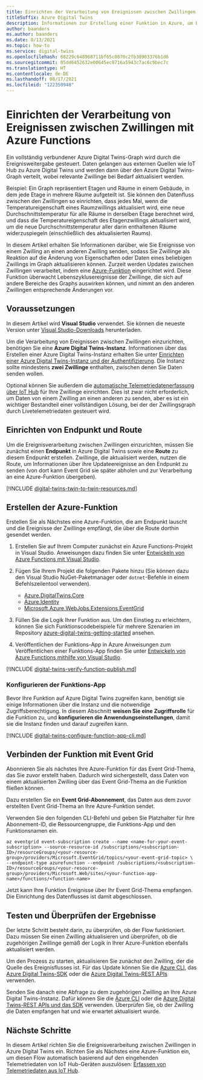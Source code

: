 ```yaml
---
title: Einrichten der Verarbeitung von Ereignissen zwischen Zwillingen
titleSuffix: Azure Digital Twins
description: Informationen zur Erstellung einer Funktion in Azure, um Ereignisse über den Zwillingsgraph zu verteilen.
author: baanders
ms.author: baanders
ms.date: 8/13/2021
ms.topic: how-to
ms.service: digital-twins
ms.openlocfilehash: 68229c648968711bf65c0870c2fb38903376b1d6
ms.sourcegitcommit: 05dd6452632e00645ec0716a5943c7ac6c9bec7c
ms.translationtype: HT
ms.contentlocale: de-DE
ms.lasthandoff: 08/17/2021
ms.locfileid: "122350948"
---
```

# <a name="set-up-twin-to-twin-event-handling-with-azure-functions"></a>Einrichten der Verarbeitung von Ereignissen zwischen Zwillingen mit Azure Functions

Ein vollständig verbundener Azure Digital Twins-Graph wird durch die Ereignisweitergabe gesteuert. Daten gelangen aus externen Quellen wie IoT Hub zu Azure Digital Twins und werden dann über den Azure Digital Twins-Graph verteilt, wobei relevante Zwillinge bei Bedarf aktualisiert werden.

Beispiel: Ein Graph repräsentiert Etagen und Räume in einem Gebäude, in dem jede Etage in mehrere Räume aufgeteilt ist. Sie können den Datenfluss zwischen den Zwillingen so einrichten, dass jedes Mal, wenn die Temperatureigenschaft eines Raumzwillings aktualisiert wird, eine neue Durchschnittstemperatur für alle Räume in derselben Etage berechnet wird, und dass die Temperatureigenschaft des Etagenzwillings aktualisiert wird, um die neue Durchschnittstemperatur aller darin enthaltenen Räume widerzuspiegeln (einschließlich des aktualisierten Raums). 

In diesem Artikel erhalten Sie Informationen darüber, wie Sie Ereignisse von einem Zwilling an einen anderen Zwilling senden, sodass Sie Zwillinge als Reaktion auf die Änderung von Eigenschaften oder Daten eines beliebigen Zwillings im Graph aktualisieren können. Zurzeit werden Updates zwischen Zwillingen verarbeitet, indem eine [Azure-Funktion](../azure-functions/functions-overview.md) eingerichtet wird. Diese Funktion überwacht Lebenszyklusereignisse der Zwillinge, die sich auf andere Bereiche des Graphs auswirken können, und nimmt an den anderen Zwillingen entsprechende Änderungen vor.

## <a name="prerequisites"></a>Voraussetzungen

In diesem Artikel wird **Visual Studio** verwendet. Sie können die neueste Version unter [Visual Studio-Downloads](https://visualstudio.microsoft.com/downloads/) herunterladen.

Um die Verarbeitung von Ereignissen zwischen Zwillingen einzurichten, benötigen Sie eine **Azure Digital Twins-Instanz**. Informationen über das Erstellen einer Azure Digital Twins-Instanz erhalten Sie unter [Einrichten einer Azure Digital Twins-Instanz und der Authentifizierung](./how-to-set-up-instance-portal.md). Die Instanz sollte mindestens **zwei Zwillinge** enthalten, zwischen denen Sie Daten senden wollen.

Optional können Sie außerdem die [automatische Telemetriedatenerfassung über IoT Hub](how-to-ingest-iot-hub-data.md) für Ihre Zwillinge einrichten. Dies ist zwar nicht erforderlich, um Daten von einem Zwilling an einen anderen zu senden, aber es ist ein wichtiger Bestandteil einer vollständigen Lösung, bei der der Zwillingsgraph durch Livetelemetriedaten gesteuert wird.

## <a name="set-up-endpoint-and-route"></a>Einrichten von Endpunkt und Route

Um die Ereignisverarbeitung zwischen Zwillingen einzurichten, müssen Sie zunächst einen **Endpunkt** in Azure Digital Twins sowie eine **Route** zu diesem Endpunkt erstellen. Zwillinge, die aktualisiert werden, nutzen die Route, um Informationen über ihre Updateereignisse an den Endpunkt zu senden (von dort kann Event Grid sie später abholen und zur Verarbeitung an eine Azure-Funktion übergeben).

[!INCLUDE [digital-twins-twin-to-twin-resources.md](../../includes/digital-twins-twin-to-twin-resources.md)]

## <a name="create-the-azure-function"></a>Erstellen der Azure-Funktion

Erstellen Sie als Nächstes eine Azure-Funktion, die am Endpunkt lauscht und die Ereignisse der Zwillinge empfängt, die über die Route dorthin gesendet werden. 

1. Erstellen Sie auf Ihrem Computer zunächst ein Azure Functions-Projekt in Visual Studio. Anweisungen dazu finden Sie unter [Entwickeln von Azure Functions mit Visual Studio](../azure-functions/functions-develop-vs.md#create-an-azure-functions-project).

2. Fügen Sie Ihrem Projekt die folgenden Pakete hinzu (Sie können dazu den Visual Studio NuGet-Paketmanager oder `dotnet`-Befehle in einem Befehlszeilentool verwenden).

    * [Azure.DigitalTwins.Core](https://www.nuget.org/packages/Azure.DigitalTwins.Core/)
    * [Azure.Identity](https://www.nuget.org/packages/Azure.Identity/)
    * [Microsoft.Azure.WebJobs.Extensions.EventGrid](https://www.nuget.org/packages/Microsoft.Azure.WebJobs.Extensions.EventGrid)

3. Füllen Sie die Logik Ihrer Funktion aus. Um den Einstieg zu erleichtern, können Sie sich Funktionscodebeispiele für mehrere Szenarien im Repository [azure-digital-twins-getting-started](https://github.com/Azure-Samples/azure-digital-twins-getting-started/tree/main/azure-functions) ansehen.

5. Veröffentlichen der Funktions-App in Azure Anweisungen zum Veröffentlichen einer Funktions-App finden Sie unter [Entwickeln von Azure Functions mithilfe von Visual Studio](../azure-functions/functions-develop-vs.md#publish-to-azure).

[!INCLUDE [digital-twins-verify-function-publish.md](../../includes/digital-twins-verify-function-publish.md)]

### <a name="configure-the-function-app"></a>Konfigurieren der Funktions-App

Bevor Ihre Funktion auf Azure Digital Twins zugreifen kann, benötigt sie einige Informationen über die Instanz und die notwendige Zugriffsberechtigung. In diesem Abschnitt **weisen Sie eine Zugriffsrolle** für die Funktion zu, und **konfigurieren die Anwendungseinstellungen**, damit sie die Instanz finden und darauf zugreifen kann.

[!INCLUDE [digital-twins-configure-function-app-cli.md](../../includes/digital-twins-configure-function-app-cli.md)]

## <a name="connect-the-function-to-event-grid"></a>Verbinden der Funktion mit Event Grid

Abonnieren Sie als nächstes Ihre Azure-Funktion für das Event Grid-Thema, das Sie zuvor erstellt haben. Dadurch wird sichergestellt, dass Daten von einem aktualisierten Zwilling über das Event Grid-Thema an die Funktion fließen können.

Dazu erstellen Sie ein **Event Grid-Abonnement**, das Daten aus dem zuvor erstellten Event Grid-Thema an Ihre Azure-Funktion sendet.

Verwenden Sie den folgenden CLI-Befehl und geben Sie Platzhalter für Ihre Abonnement-ID, die Ressourcengruppe, die Funktions-App und den Funktionsnamen ein.

```azurecli-interactive
az eventgrid event-subscription create --name <name-for-your-event-subscription> --source-resource-id /subscriptions/<subscription-ID>/resourceGroups/<your-resource-group>/providers/Microsoft.EventGrid/topics/<your-event-grid-topic> \ --endpoint-type azurefunction --endpoint /subscriptions/<subscription-ID>/resourceGroups/<your-resource-group>/providers/Microsoft.Web/sites/<your-function-app-name>/functions/<function-name> 
```

Jetzt kann Ihre Funktion Ereignisse über Ihr Event Grid-Thema empfangen. Die Einrichtung des Datenflusses ist damit abgeschlossen.

## <a name="test-and-verify-results"></a>Testen und Überprüfen der Ergebnisse

Der letzte Schritt besteht darin, zu überprüfen, ob der Flow funktioniert. Dazu müssen Sie einen Zwilling aktualisieren und überprüfen, ob die zugehörigen Zwillinge gemäß der Logik in Ihrer Azure-Funktion ebenfalls aktualisiert werden.

Um den Prozess zu starten, aktualisieren Sie zunächst den Zwilling, der die Quelle des Ereignisflusses ist. Für das Update können Sie die [Azure CLI](/cli/azure/dt/twin?view=azure-cli-latest&preserve-view=true#az_dt_twin_update), das [Azure Digital Twins-SDK](how-to-manage-twin.md#update-a-digital-twin) oder die [Azure Digital Twins-REST APIs](how-to-use-postman.md?tabs=data-plane) verwenden.

Senden Sie danach eine Abfrage zu dem zugehörigen Zwilling an Ihre Azure Digital Twins-Instanz. Dafür können Sie die [Azure CLI](/cli/azure/dt/twin?view=azure-cli-latest&preserve-view=true#az_dt_twin_query) oder die [Azure Digital Twins-REST APIs und das SDK](how-to-query-graph.md#run-queries-with-the-api) verwenden. Überprüfen Sie, ob der Zwilling die Daten empfangen hat und wie erwartet aktualisiert wurde.

## <a name="next-steps"></a>Nächste Schritte

In diesem Artikel richten Sie die Ereignisverarbeitung zwischen Zwillingen in Azure Digital Twins ein. Richten Sie als Nächstes eine Azure-Funktion ein, um diesen Flow automatisch basierend auf den eingehenden Telemetriedaten von IoT Hub-Geräten auszulösen: [Erfassen von Telemetriedaten aus IoT Hub](how-to-ingest-iot-hub-data.md).
